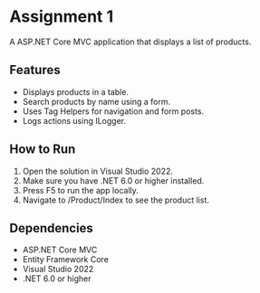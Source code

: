 # Assignment 1

A ASP.NET Core MVC application that displays a list of products.

## Features
- Displays products in a table.
- Search products by name using a form.
- Uses Tag Helpers for navigation and form posts.
- Logs actions using ILogger.

## How to Run
1. Open the solution in Visual Studio 2022.
2. Make sure you have .NET 6.0 or higher installed.
3. Press F5 to run the app locally.
4. Navigate to /Product/Index to see the product list.

## Dependencies
- ASP.NET Core MVC
- Entity Framework Core
- Visual Studio 2022
- .NET 6.0 or higher
